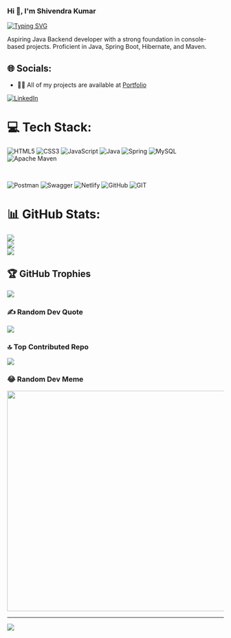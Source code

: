 ### Hi 👋, I'm Shivendra Kumar

[![Typing SVG](https://readme-typing-svg.demolab.com?font=Fira+Code&weight=500&size=30&pause=1000&width=600&lines=Java+Backend+Developer;Full+Stack+Web+Developer)](https://git.io/typing-svg)

Aspiring Java Backend developer with a strong foundation in console-based projects. Proficient in Java, Spring Boot, Hibernate, and Maven.

## 🌐 Socials:
- 👨‍💻 All of my projects are available at [Portfolio](https://shivendra-somr.github.io/)



[![LinkedIn](https://img.shields.io/badge/LinkedIn-%230077B5.svg?logo=linkedin&logoColor=white)](https://www.linkedin.com/in/shivendra-kumar-458a6142/) 

# 💻 Tech Stack:
![HTML5](https://img.shields.io/badge/html5-%23E34F26.svg?style=for-the-badge&logo=html5&logoColor=white)
![CSS3](https://img.shields.io/badge/css3-%231572B6.svg?style=for-the-badge&logo=css3&logoColor=white)
![JavaScript](https://img.shields.io/badge/javascript-%23323330.svg?style=for-the-badge&logo=javascript&logoColor=%23F7DF1E)
![Java](https://img.shields.io/badge/java-%23ED8B00.svg?style=for-the-badge&logo=java&logoColor=white) 
![Spring](https://img.shields.io/badge/spring-%236DB33F.svg?style=for-the-badge&logo=spring&logoColor=white)
![MySQL](https://img.shields.io/badge/mysql-%2300f.svg?style=for-the-badge&logo=mysql&logoColor=white) 
![Apache Maven](https://img.shields.io/badge/Apache%20Maven-C71A36?style=for-the-badge&logo=Apache%20Maven&logoColor=white) 

<br/>

![Postman](https://img.shields.io/badge/Postman-FF6C37?style=for-the-badge&logo=postman&logoColor=white)
![Swagger](https://img.shields.io/badge/-Swagger-%23Clojure?style=for-the-badge&logo=swagger&logoColor=white)
![Netlify](https://img.shields.io/badge/netlify-%23000000.svg?style=for-the-badge&logo=netlify&logoColor=#00C7B7)
![GitHub](https://img.shields.io/badge/GitHub-%23121011.svg?style=for-the-badge&logo=github&logoColor=white)
![GIT](https://img.shields.io/badge/Git-fc6d26?style=for-the-badge&logo=git&logoColor=white) 

# 📊 GitHub Stats:
![](https://github-readme-stats.vercel.app/api?username=shivendra-somr&theme=nord&hide_border=false&include_all_commits=false&count_private=false)<br/>
![](https://github-readme-streak-stats.herokuapp.com/?user=shivendra-somr&theme=nord&hide_border=false)<br/>
![](https://github-readme-stats.vercel.app/api/top-langs/?username=shivendra-somr&theme=nord&hide_border=false&include_all_commits=false&count_private=false&layout=compact)

## 🏆 GitHub Trophies
![](https://github-profile-trophy.vercel.app/?username=shivendra-somr&theme=nord&no-frame=false&no-bg=true&margin-w=4)

### ✍️ Random Dev Quote
![](https://quotes-github-readme.vercel.app/api?type=horizontal&theme=dark)

### 🔝 Top Contributed Repo
![](https://github-contributor-stats.vercel.app/api?username=shivendra-somr&limit=5&theme=dark&combine_all_yearly_contributions=true)

### 😂 Random Dev Meme
<img src="https://rm.up.railway.app/" width="512px"/>

---
[![](https://visitcount.itsvg.in/api?id=shivendra-somr&icon=0&color=0)](https://visitcount.itsvg.in)

<!-- Proudly created with GPRM ( https://gprm.itsvg.in ) -->
